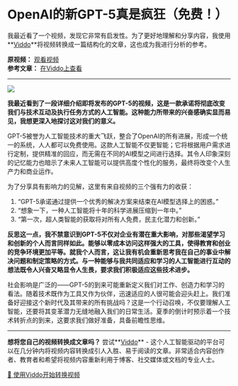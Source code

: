 # OpenAI的新GPT-5真是疯狂（免费！）

我最近看了一个视频，发现它非常有启发性。为了更好地理解和分享内容，我使用**[Viddo](https://viddo.pro/)**将视频转换成一篇结构化的文章，这也成为我进行分析的参考。

**原视频：** [观看视频](https://www.youtube.com/watch?v=rYpN4FArM4M)  
**参考文章：** [在Viddo上查看](https://viddo.pro/zh/video-result/2773550e-ffda-4496-acc2-6facc3c13e94)

---

![](https://img.youtube.com/vi/rYpN4FArM4M/0.jpg)

**我最近看到了一段详细介绍即将发布的GPT-5的视频，这是一款承诺将彻底改变我们与技术互动及执行任务方式的人工智能。这种能力所带来的兴奋感确实显而易见，我想更深入地探讨这对我们的意义。**

GPT-5被誉为人工智能技术的重大飞跃，整合了OpenAI的所有进展，形成一个统一的系统，人人都可以免费使用。这款人工智能不仅更智能；它将根据用户需求进行定制，提供精准的回应，而无需在不同的AI模型之间进行选择。其令人印象深刻的记忆能力也暗示了未来人工智能可以提供高度个性化的服务，最终将改变个人生产力和商业运作。

为了分享具有影响力的见解，这里有来自视频的三个强有力的收获：
1. “GPT-5承诺通过提供一个优秀的解决方案来结束在AI模型选择上的困惑。”
2. “想象一下，一种人工智能将十年的科学进展压缩到一年中。”
3. “第一次，超人类智能的获取将对所有人免费，民主化潜力和创新。”

**反思这一点，我不禁意识到GPT-5不仅对企业有潜在重大影响，对那些渴望学习和创新的个人而言同样如此。能够以零成本访问这样强大的工具，使得教育和创业的竞争环境更加平等。就我个人而言，这让我有机会重新思考我在自己的事业中解决问题和制定策略的方式。与一种能够与我共同适应和学习的人工智能进行互动的想法既令人兴奋又略显令人生畏，要求我们积极适应这些技术进步。**

社会影响是广泛的——GPT-5的到来可能重新定义我们对工作、创造力和学习的看法。随着技术既作为工具又作为伙伴，迅速适应的人很可能会迎头赶上。我们准备好迎接这个新时代及其带来的所有挑战吗？这是一个行动召唤，不仅要理解人工智能，还要将其变革潜力无缝地融入我们的日常生活。夏季的倒计时预示着一个技术转折点的到来，这要求我们做好准备，具备前瞻性思维。

---

**想将您自己的视频转换成文章吗？** 尝试**[Viddo](https://viddo.pro/)** - 这个人工智能驱动的平台可以在几分钟内将视频内容转换成引人入胜、易于阅读的文章。非常适合内容创作者、教育者和希望将视频内容重新利用于博客、社交媒体或文档的专业人士。

[🚀 使用Viddo开始转换视频](https://viddo.pro/)